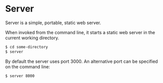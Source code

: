 # Server

Server is a simple, portable, static web server.

When invoked from the command line, it starts a static web server in the current working directory.

```bash
$ cd some-directory
$ server
```

By default the server uses port 3000. An alternative port can be specified on the command line:

```bash
$ server 8000
```
